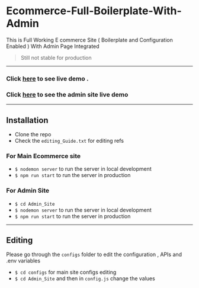 # Ecommerce-Full-Boilerplate-With-Admin
This is Full Working E commerce Site ( Boilerplate and Configuration Enabled ) With Admin Page Integrated


> Still not stable for production

---
### Click [here](https://gentle-eyrie-53138.herokuapp.com/) to see live demo . 
### Click [here](https://immense-refuge-43321.herokuapp.com/login) to see the admin site live demo

---
## Installation

* Clone the repo
* Check the `editing_Guide.txt` for editing refs

### For Main Ecommerce site

* `$ nodemon server` to run the server in local development 
* `$ npm run start` to run the server in production

### For Admin Site 

* `$ cd Admin_Site`
* `$ nodemon server` to run the server in local development 
* `$ npm run start` to run the server in production

---
## Editing
Please go through the `configs` folder to edit the configuration , APIs and .env variables
* `$ cd configs` for main site configs editing
* `$ cd Admin_Site` and then in `config.js` change the values
